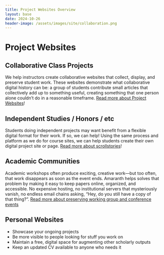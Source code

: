 ```yaml
---
title: Project Websites Overview
layout: base
date: 2024-10-26
header-image: /assets/images/site/collaboration.png
---
```


# Project Websites

## Collaborative Class Projects
We help instructors create collaborative websites that collect, display, and preserve student work. These websites demonstrate what collaborative digital history can be: a group of students contribute small articles that collectively add up to something useful, creating something that one person alone couldn’t do in a reasonable timeframe. [Read more about Project Websites](class-projects)!

## Independent Studies / Honors / etc
Students doing independent projects may want benefit from a flexible digital format for their work. If so, we can help! Using the same process and platform as we do for course sites, we can help students create their own digital project site or page. [Read more about scrollstories](scrollstories)!

## Academic Communities
Academic workshops often produce exciting, creative work—but too often, that work disappears as soon as the event ends. Amaranth helps solves that problem by making it easy to keep papers online, organized, and accessible. No expensive hosting, no institutional servers that mysteriously vanish, no endless email chains asking, “Hey, do you still have a copy of that thing?”. [Read more about preserving working group and conference events](communities)

## Personal Websites
- Showcase your ongoing projects
- Be more visible to people looking for stuff you work on
- Maintain a free, digital space for augmenting other scholarly outputs
- Keep an updated CV available to anyone who needs it

